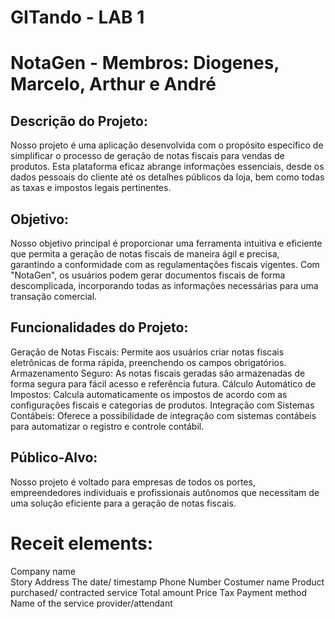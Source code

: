 # GITando - LAB 1

# NotaGen - Membros: Diogenes, Marcelo, Arthur e André

## Descrição do Projeto:
Nosso projeto é uma aplicação desenvolvida com o propósito específico de simplificar o processo de geração de notas fiscais para vendas de produtos. Esta plataforma eficaz abrange informações essenciais, desde os dados pessoais do cliente até os detalhes públicos da loja, bem como todas as taxas e impostos legais pertinentes.

## Objetivo:
Nosso objetivo principal é proporcionar uma ferramenta intuitiva e eficiente que permita a geração de notas fiscais de maneira ágil e precisa, garantindo a conformidade com as regulamentações fiscais vigentes. Com "NotaGen", os usuários podem gerar documentos fiscais de forma descomplicada, incorporando todas as informações necessárias para uma transação comercial.

## Funcionalidades do Projeto:
Geração de Notas Fiscais: Permite aos usuários criar notas fiscais eletrônicas de forma rápida, preenchendo os campos obrigatórios.
Armazenamento Seguro: As notas fiscais geradas são armazenadas de forma segura para fácil acesso e referência futura.
Cálculo Automático de Impostos: Calcula automaticamente os impostos de acordo com as configurações fiscais e categorias de produtos.
Integração com Sistemas Contábeis: Oferece a possibilidade de integração com sistemas contábeis para automatizar o registro e controle contábil.

## Público-Alvo:
Nosso projeto é voltado para empresas de todos os portes, empreendedores individuais e profissionais autônomos que necessitam de uma solução eficiente para a geração de notas fiscais.

# Receit elements:
Company name</br>
Story Address
The date/ timestamp
Phone Number
Costumer name
Product purchased/ contracted service
Total amount
Price
Tax
Payment method
Name of the service provider/attendant
